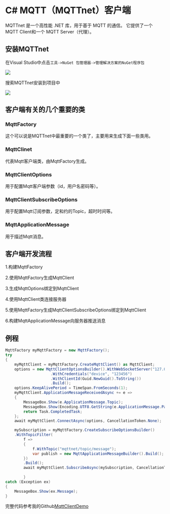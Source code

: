 # C# MQTT（MQTTnet）客户端

MQTTnet 是一个高性能 .NET 库，用于基于 MQTT 的通信。 它提供了一个 MQTT Client和一个 MQTT Server（代理）。

## 安装MQTTnet

在Visual Studio中点击`工具->NuGet 包管理器->管理解决方案的NuGet程序包`

![](https://blogfiles121.oss-cn-hangzhou.aliyuncs.com/img/UCLYNVX_FWVI%5DA8AXH%7B7Y1L.png)

搜索MQTTnet安装到项目中

![](https://blogfiles121.oss-cn-hangzhou.aliyuncs.com/img/install_MQTTnet.png)

## 客户端有关的几个重要的类

### MqttFactory

这个可以说是MQTTnet中最重要的一个类了，主要用来生成下面一些类用。

### MqttClinet

代表Mqtt客户端类，由MqttFactory生成。

### MqttClientOptions

用于配置Mqtt客户端参数（id，用户名密码等）。

### MqttClientSubscribeOptions

用于配置Mqtt订阅参数，定和约的Topic，超时时间等。  

### MqttApplicationMessage

用于描述Mqtt消息。

## 客户端开发流程

1.构建MqttFactory

2.使用MqttFactory生成MqttClient

3.生成MqttOptions绑定到MqttClient

4.使用MqttClient类连接服务器

5.使用MqttFactory生成MqttClientSubscribeOptions绑定到MqttClient

6.构建MqttApplicationMessage向服务器推送消息

## 例程

```csharp
MqttFactory myMqttFactory = new MqttFactory();
try
{
    myMqttClient = myMqttFactory.CreateMqttClient() as MqttClient;
    options = new MqttClientOptionsBuilder().WithWebSocketServer("127.0.0.1:8083/mqtt")
                    .WithCredentials("device", "123456")
                    .WithClientId(Guid.NewGuid().ToString())
                    .Build();
    options.KeepAlivePeriod = TimeSpan.FromSeconds(1);
    myMqttClient.ApplicationMessageReceivedAsync += e =>
    {
        MessageBox.Show(e.ApplicationMessage.Topic);
        MessageBox.Show(Encoding.UTF8.GetString(e.ApplicationMessage.Payload));
        return Task.CompletedTask;
    };
    await myMqttClient.ConnectAsync(options, CancellationToken.None);

    mySubscription = myMqttFactory.CreateSubscribeOptionsBuilder()
    .WithTopicFilter(
        f =>
        {
            f.WithTopic("mqttnet/topic/message");
            var publish = new MqttApplicationMessageBuilder().Build();
        })
        .Build();
        await myMqttClient.SubscribeAsync(mySubscription, CancellationToken.None);
                
        }
catch (Exception ex)
{
    MessageBox.Show(ex.Message);
}
```

完整代码参考我的Github[MqttClientDemo](https://github.com/Jubian540/MqttClientDemo)










